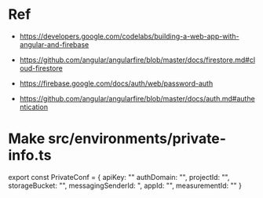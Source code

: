 # Ref
  + https://developers.google.com/codelabs/building-a-web-app-with-angular-and-firebase
  + https://github.com/angular/angularfire/blob/master/docs/firestore.md#cloud-firestore

  + https://firebase.google.com/docs/auth/web/password-auth

  + https://github.com/angular/angularfire/blob/master/docs/auth.md#authentication


# Make src/environments/private-info.ts
export const PrivateConf = {
    apiKey: ""
    authDomain: "",
    projectId: "",
    storageBucket: "",
    messagingSenderId: ",
    appId: "",
    measurementId: ""
}
